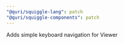 ```yaml
---
"@quri/squiggle-lang": patch
"@quri/squiggle-components": patch
---
```


Adds simple keyboard navigation for Viewer
